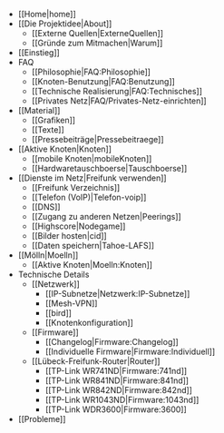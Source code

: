  * [[Home|home]]
 * [[Die Projektidee|About]]
   * [[Externe Quellen|ExterneQuellen]]
   * [[Gründe zum Mitmachen|Warum]]
 * [[Einstieg]]
 * FAQ
   * [[Philosophie|FAQ:Philosophie]]
   * [[Knoten-Benutzung|FAQ:Benutzung]]
   * [[Technische Realisierung|FAQ:Technisches]]
   * [[Privates Netz|FAQ/Privates-Netz-einrichten]]
 * [[Material]]
   * [[Grafiken]]
   * [[Texte]]
   * [[Pressebeiträge|Pressebeitraege]]
 * [[Aktive Knoten|Knoten]]
   * [[mobile Knoten|mobileKnoten]]
   * [[Hardwaretauschboerse|Tauschboerse]]
 * [[Dienste im Netz|Freifunk verwenden]]
   * [[Freifunk Verzeichnis]]
   * [[Telefon (VoIP)|Telefon-voip]]
   * [[DNS]]
   * [[Zugang zu anderen Netzen|Peerings]]
   * [[Highscore|Nodegame]]
   * [[Bilder hosten|cid]]
   * [[Daten speichern|Tahoe-LAFS]]
* [[Mölln|Moelln]]
   * [[Aktive Knoten|Moelln:Knoten]]
 * Technische Details
   * [[Netzwerk]]
     * [[IP-Subnetze|Netzwerk:IP-Subnetze]]
     * [[Mesh-VPN]]
     * [[bird]]
     * [[Knotenkonfiguration]]
   * [[Firmware]]
     * [[Changelog|Firmware:Changelog]]
     * [[Individuelle Firmware|Firmware:Individuell]]
   * [[Lübeck-Freifunk-Router|Router]]
     * [[TP-Link WR741ND|Firmware:741nd]]
     * [[TP-Link WR841ND|Firmware:841nd]]
     * [[TP-Link WR842ND|Firmware:842nd]]
     * [[TP-Link WR1043ND|Firmware:1043nd]]
     * [[TP-Link WDR3600|Firmware:3600]]
 * [[Probleme]]
